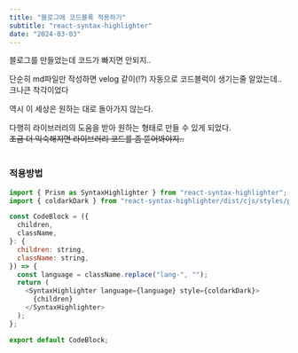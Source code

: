 ```yaml
---
title: "블로그에 코드블록 적용하기"
subtitle: "react-syntax-highlighter"
date: "2024-03-03"
---
```


블로그를 만들었는데 코드가 빠지면 안되지..

단순히 md파일만 작성하면 velog 같이(!?) 자동으로 코드블럭이 생기는줄 알았는데.. 크나큰 착각이었다

역시 이 세상은 원하는 대로 돌아가지 않는다.

다행히 라이브러리의 도움을 받아 원하는 형태로 만들 수 있게 되었다.<br>
~~조금 더 익숙해지면 라이브러리 코드를 좀 뜯어봐야지..~~<br><br>

### 적용방법

```javascript
import { Prism as SyntaxHighlighter } from "react-syntax-highlighter";
import { coldarkDark } from "react-syntax-highlighter/dist/cjs/styles/prism";

const CodeBlock = ({
  children,
  className,
}: {
  children: string,
  className: string,
}) => {
  const language = className.replace("lang-", "");
  return (
    <SyntaxHighlighter language={language} style={coldarkDark}>
      {children}
    </SyntaxHighlighter>
  );
};

export default CodeBlock;
```
